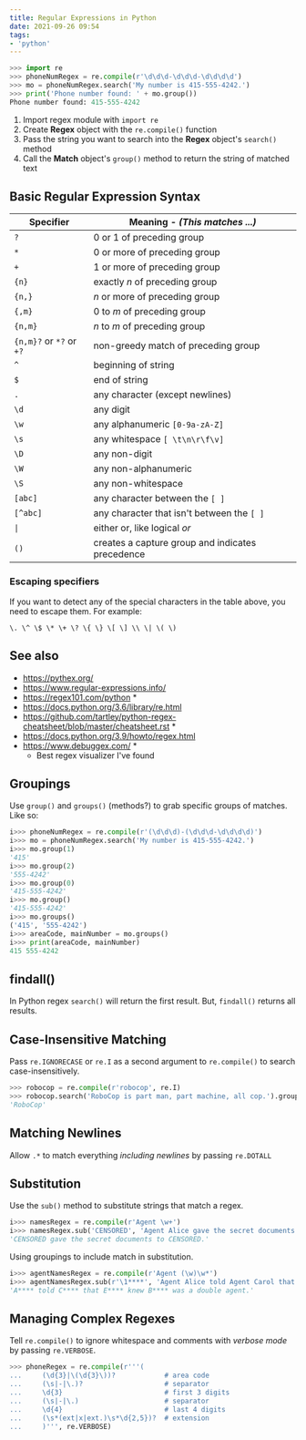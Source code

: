 ```yaml
---
title: Regular Expressions in Python
date: 2021-09-26 09:54
tags:
- 'python'
---
```


```python
>>> import re
>>> phoneNumRegex = re.compile(r'\d\d\d-\d\d\d-\d\d\d\d')
>>> mo = phoneNumRegex.search('My number is 415-555-4242.')
>>> print('Phone number found: ' + mo.group())
Phone number found: 415-555-4242
```

1. Import regex module with `import re`
2. Create **Regex** object with the `re.compile()` function
3. Pass the string you want to search into the **Regex** object's `search()` 
   method
4. Call the **Match** object's `group()` method to return the string of matched
   text

## Basic Regular Expression Syntax

| Specifier                | Meaning - _(This matches ...)_                   |
|--------------------------|--------------------------------------------------|
| `?`                      | 0 or 1 of preceding group                        |
| `*`                      | 0 or more of preceding group                     |
| `+`                      | 1 or more of preceding group                     |
| `{n}`                    | exactly _n_ of preceding group                   |
| `{n,}`                   | _n_ or more of preceding group                   |
| `{,m}`                   | 0 to _m_ of preceding group                      |
| `{n,m}`                  | _n_ to _m_ of preceding group                    |
| `{n,m}?` or `*?` or `+?` | non-greedy match of preceding group              |
| `^`                      | beginning of string                              |
| `$`                      | end of string                                    |
| `.`                      | any character (except newlines)                  |
| `\d`                     | any digit                                        |
| `\w`                     | any alphanumeric `[0-9a-zA-Z]`                   |
| `\s`                     | any whitespace `[ \t\n\r\f\v]`                   |
| `\D`                     | any non-digit                                    |
| `\W`                     | any non-alphanumeric                             |
| `\S`                     | any non-whitespace                               |
| `[abc]`                  | any character between the `[ ]`                  |
| `[^abc]`                 | any character that isn't between the `[ ]`       |
| `\|`                     | either or, like logical _or_                     |
| `()`                     | creates a capture group and indicates precedence |

### Escaping specifiers

If you want to detect any of the special characters in the table above, you need
to escape them. For example:

```
\. \^ \$ \* \+ \? \{ \} \[ \] \\ \| \( \)
```

## See also

* <https://pythex.org/>
* <https://www.regular-expressions.info/>
* <https://regex101.com/python> \*
* <https://docs.python.org/3.6/library/re.html>
* <https://github.com/tartley/python-regex-cheatsheet/blob/master/cheatsheet.rst> \*
* <https://docs.python.org/3.9/howto/regex.html>
* <https://www.debuggex.com/> \*
  + Best regex visualizer I've found

## Groupings

Use `group()` and `groups()` (methods?) to grab specific groups of matches. Like
so:

```python
i>>> phoneNumRegex = re.compile(r'(\d\d\d)-(\d\d\d-\d\d\d\d)')
i>>> mo = phoneNumRegex.search('My number is 415-555-4242.')
i>>> mo.group(1)
'415'
i>>> mo.group(2)
'555-4242'
i>>> mo.group(0)
'415-555-4242'
i>>> mo.group()
'415-555-4242'
i>>> mo.groups()
('415', '555-4242')
i>>> areaCode, mainNumber = mo.groups()
i>>> print(areaCode, mainNumber)
415 555-4242
```

## findall()

In Python regex `search()` will return the first result. But, `findall()`
returns all results.

## Case-Insensitive Matching

Pass `re.IGNORECASE` or `re.I` as a second argument to `re.compile()` to search
case-insensitively.

```python
>>> robocop = re.compile(r'robocop', re.I)
>>> robocop.search('RoboCop is part man, part machine, all cop.').group()
'RoboCop'
```

## Matching Newlines

Allow `.*` to match everything _including newlines_ by passing `re.DOTALL`

## Substitution

Use the `sub()` method to substitute strings that match a regex.

```python
i>>> namesRegex = re.compile(r'Agent \w+')
i>>> namesRegex.sub('CENSORED', 'Agent Alice gave the secret documents to Agent Bob.')
'CENSORED gave the secret documents to CENSORED.'
```

Using groupings to include match in substitution.

```python
i>>> agentNamesRegex = re.compile(r'Agent (\w)\w*')
i>>> agentNamesRegex.sub(r'\1****', 'Agent Alice told Agent Carol that Agent Eve knew Agent Bob was a double agent.')
'A**** told C**** that E**** knew B**** was a double agent.'
```

## Managing Complex Regexes

Tell `re.compile()` to ignore whitespace and comments with _verbose mode_ by
passing `re.VERBOSE`.

```python
>>> phoneRegex = re.compile(r'''(
...     (\d{3}|\(\d{3}\))?            # area code
...     (\s|-|\.)?                    # separator
...     \d{3}                         # first 3 digits
...     (\s|-|\.)                     # separator
...     \d{4}                         # last 4 digits
...     (\s*(ext|x|ext.)\s*\d{2,5})?  # extension
...     )''', re.VERBOSE)
```

